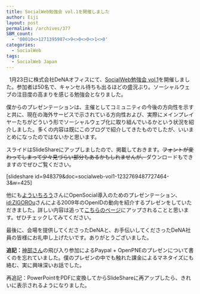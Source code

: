 ```yaml
---
title: SocialWeb勉強会 vol.1を開催しました
author: Eiji
layout: post
permalink: /archives/377
SBM_count:
  - '00010<>1271395987<>9<>0<>0<>1<>0'
categories:
  - SocialWeb
tags:
  - SocialWeb Japan
---
```

<div class="wp_plus_one_button" style="margin: 0 8px 8px 0; float:left; ">
  <g:plusone href="http://devlog.agektmr.com/archives/377" callback="wp_plus_one_handler"></g:plusone>
</div>

1月23日に株式会社DeNAオフィスにて、[SocialWeb勉強会 vol.1][1]を開催しました。参加者は50名で、キャンセル待ちも出るほどの盛況ぶり。ソーシャルウェブの注目度の高まりを感じる勉強会となりました。

僕からのプレゼンテーションは、主催としてコミュニティの今後の方向性を示すと共に、現在の海外サービスで示されている方向性および、実際にメインプレイヤーたちがどういう形でソーシャルウェブ化に取り組んでいるかという状況を紹介しました。多くの内容は既にこのブログで紹介してきたものでしたが、いいまとめになったのではないかと思います。

スライドはSlideShareにアップしましたので、掲載しておきます。<strike>フォントが変わってしまって少々見づらい部分もあるかもしれませんが、</strike>ダウンロードもできますのでぜひご覧ください。

[slideshare id=948379&#038;doc=socialweb-vol1-1232769487727464-3&#038;w=425]

他にも[よういちろう][2]さんにOpenSocial導入のためのプレゼンテーション、[id:ZIGOROu][3]さんによる2009年のOpenIDの動向を紹介するプレゼンをしていただきました。詳しい内容は追って<a target="_blank" href="http://groups.google.com/group/socialweb-japan/web/socialweb-vol-1-2">こちらのページ</a>にアップされることと思います。ぜひチェックしてみてください。

最後に、会場を提供してくださったDeNAと、お手伝いしてくださったDeNA社員の皆様にお礼申し上げたいです。ありがとうございました。

**追記：**<a target="_blank" href="http://blog.spicebox.jp/labs/">神部さん</a>の飛び入り参加によるPaypal + OpenPNEのプレゼンについて書くのを忘れていました。僕のプレゼンの中でも触れた課金によるマネタイズにも絡む、実に興味深いお話でした。

再追記：PowerPointをPDFに変換してからSlideShareに再アップしたら、きれいに表示されるようになりました。

 [1]: http://groups.google.com/group/socialweb-japan/web/socialweb-vol-1
 [2]: http://www.eisbahn.jp/yoichiro/
 [3]: http://d.hatena.ne.jp/ZIGOROu/